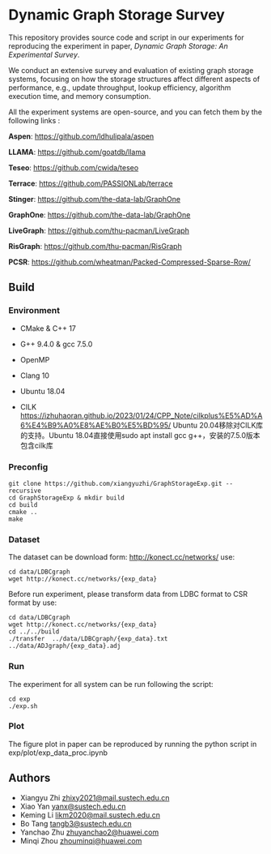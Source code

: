 # Dynamic Graph Storage Survey

This repository provides source code and script in our experiments for reproducing
the experiment in paper, _Dynamic Graph Storage: An Experimental Survey_.

We conduct an extensive survey and evaluation of existing graph storage
systems, focusing on how the storage structures affect different
aspects of performance, e.g., update throughput, lookup efficiency,
algorithm execution time, and memory consumption.

All the experiment systems are open-source, and you can fetch them by the following
links :

**Aspen**: https://github.com/ldhulipala/aspen

**LLAMA**: https://github.com/goatdb/llama

**Teseo**: https://github.com/cwida/teseo

**Terrace**: https://github.com/PASSIONLab/terrace

**Stinger**: https://github.com/the-data-lab/GraphOne

**GraphOne**: https://github.com/the-data-lab/GraphOne

**LiveGraph**: https://github.com/thu-pacman/LiveGraph

**RisGraph**: https://github.com/thu-pacman/RisGraph

**PCSR**: https://github.com/wheatman/Packed-Compressed-Sparse-Row/

## Build

### Environment
- CMake & C++ 17
- G++ 9.4.0 & gcc 7.5.0
- OpenMP
- Clang 10

- Ubuntu 18.04
- CILK
https://izhuhaoran.github.io/2023/01/24/CPP_Note/cilkplus%E5%AD%A6%E4%B9%A0%E8%AE%B0%E5%BD%95/
Ubuntu 20.04移除对CILK库的支持。Ubuntu 18.04直接使用sudo apt install gcc g++，安装的7.5.0版本包含cilk库

### Preconfig

```
git clone https://github.com/xiangyuzhi/GraphStorageExp.git --recursive
cd GraphStorageExp & mkdir build 
cd build
cmake ..
make
```

### Dataset

The dataset can be download form: http://konect.cc/networks/ use:

```
cd data/LDBCgraph
wget http://konect.cc/networks/{exp_data} 
```

Before run experiment, please transform data from LDBC format to CSR format by use:

```
cd data/LDBCgraph
wget http://konect.cc/networks/{exp_data} 
cd ../../build
./transfer  ../data/LDBCgraph/{exp_data}.txt  ../data/ADJgraph/{exp_data}.adj
```

### Run

The experiment for all system can be run following the script:

```
cd exp
./exp.sh
```

### Plot
The figure plot in paper can be reproduced by running the python script in 
exp/plot/exp_data_proc.ipynb

## Authors

- Xiangyu Zhi [zhixy2021@mail.sustech.edu.cn](zhixy2021@mail.sustech.edu.cn)
- Xiao Yan [yanx@sustech.edu.cn](yanx@sustech.edu.cn)
- Keming Li [likm2020@mail.sustech.edu.cn](likm2020@mail.sustech.edu.cn)
- Bo Tang [tangb3@sustech.edu.cn](tangb3@sustech.edu.cn)
- Yanchao Zhu [zhuyanchao2@huawei.com](zhuyanchao2@huawei.com)
- Minqi Zhou [zhouminqi@huawei.com](zhouminqi@huawei.com)



